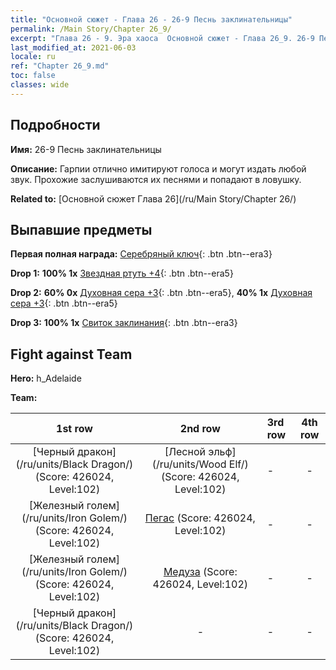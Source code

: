 ```yaml
---
title: "Основной сюжет - Глава 26 - 26-9 Песнь заклинательницы"
permalink: /Main Story/Chapter 26_9/
excerpt: "Глава 26 - 9. Эра хаоса  Основной сюжет - Глава 26_9. 26-9 Песнь заклинательницы"
last_modified_at: 2021-06-03
locale: ru
ref: "Chapter 26_9.md"
toc: false
classes: wide
---
```


## Подробности

 **Имя:** 26-9 Песнь заклинательницы

 **Описание:** Гарпии отлично имитируют голоса и могут издать любой звук. Прохожие заслушиваются их песнями и попадают в ловушку.

 **Related to:** [Основной сюжет Глава 26](/ru/Main Story/Chapter 26/)

## Выпавшие предметы

 **Первая полная награда:** [Серебряный ключ](/ItemsRU/con_693/){: .btn .btn--era3}

 **Drop 1:** **100% 1x** [Звездная ртуть +4](/ItemsRU/mat_91/){: .btn .btn--era5}

 **Drop 2:** **60% 0x** [Духовная сера +3](/ItemsRU/mat_85/){: .btn .btn--era5}, **40% 1x** [Духовная сера +3](/ItemsRU/mat_85/){: .btn .btn--era5}

 **Drop 3:** **100% 1x** [Свиток заклинания](/ItemsRU/con_694/){: .btn .btn--era3}


## Fight against Team
 **Hero:** h_Adelaide

 **Team:**


  | 1st row | 2nd row | 3rd row | 4th row |
  |:----:|:----:|:----|:----:|
  | [Черный дракон](/ru/units/Black Dragon/) (Score: 426024, Level:102)  | [Лесной эльф](/ru/units/Wood Elf/) (Score: 426024, Level:102)  | - | - |
  | [Железный голем](/ru/units/Iron Golem/) (Score: 426024, Level:102)  | [Пегас](/ru/units/Pegasus/) (Score: 426024, Level:102)  | - | - |
  | [Железный голем](/ru/units/Iron Golem/) (Score: 426024, Level:102)  | [Медуза](/ru/units/Medusa/) (Score: 426024, Level:102)  | - | - |
  | [Черный дракон](/ru/units/Black Dragon/) (Score: 426024, Level:102)  | - | - | - |


